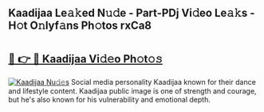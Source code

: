 ## Kaadijaa Le𝚊𝚔ed N𝚞𝚍e - Part-PDj Vi𝚍eo Le𝚊𝚔s - H𝚘t O𝚗lyf𝚊ns Ph𝚘tos rxCa8

# <h2><a href="http://hf644t.feru.top/?c=Kaadijaa">🔗 👉 🔴 Kaadijaa Vi𝚍𝚎o Ph𝚘t𝚘𝚜</a></h2>

[![Kaadijaa Nu𝚍𝚎s](https://i.imgur.com/0TWrTi3.gif)](http://hf644t.feru.top/?c=Kaadijaa)
Social media personality Kaadijaa known for their dance and lifestyle content. Kaadijaa public image is one of strength and courage, but he's also known for his vulnerability and emotional depth. 
